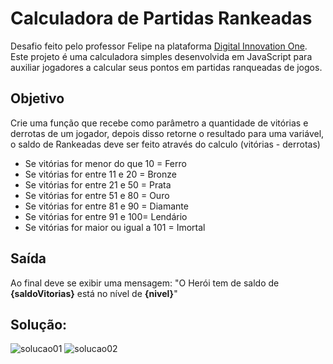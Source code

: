 # Calculadora de Partidas Rankeadas

Desafio feito pelo professor Felipe na plataforma <a href="https://dio.me">Digital Innovation One</a>. <br>
Este projeto é uma calculadora simples desenvolvida em JavaScript para auxiliar jogadores a calcular seus pontos em partidas ranqueadas de jogos.

## Objetivo

Crie uma função que recebe como parâmetro a quantidade de vitórias e derrotas de um jogador,
depois disso retorne o resultado para uma variável, o saldo de Rankeadas deve ser feito através do calculo (vitórias - derrotas)

* Se vitórias for menor do que 10 = Ferro
* Se vitórias for entre 11 e 20 = Bronze
* Se vitórias for entre 21 e 50 = Prata
* Se vitórias for entre 51 e 80 = Ouro
* Se vitórias for entre 81 e 90 = Diamante
* Se vitórias for entre 91 e 100= Lendário
* Se vitórias for maior ou igual a 101 = Imortal

## Saída

Ao final deve se exibir uma mensagem:
"O Herói tem de saldo de **{saldoVitorias}** está no nível de **{nivel}**"

## Solução:
![solucao01](https://github.com/lucasbizachi/calculadora-de-partidas-rankeadas/assets/101759223/ed709d0b-8e19-4a83-88b5-edc76c784d41)
![solucao02](https://github.com/lucasbizachi/calculadora-de-partidas-rankeadas/assets/101759223/20292716-a74e-4cd2-8a14-8a319694bc42)


